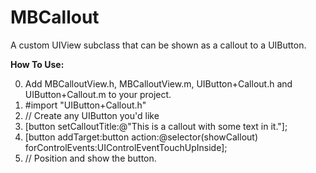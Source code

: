 MBCallout
=========

A custom UIView subclass that can be shown as a callout to a UIButton.

**How To Use:**

0. Add MBCalloutView.h, MBCalloutView.m, UIButton+Callout.h and UIButton+Callout.m to your project.
1. #import "UIButton+Callout.h"
2. // Create any UIButton you'd like
3. [button setCalloutTitle:@"This is a callout with some text in it."];
4. [button addTarget:button action:@selector(showCallout) forControlEvents:UIControlEventTouchUpInside];
5. // Position and show the button. 
